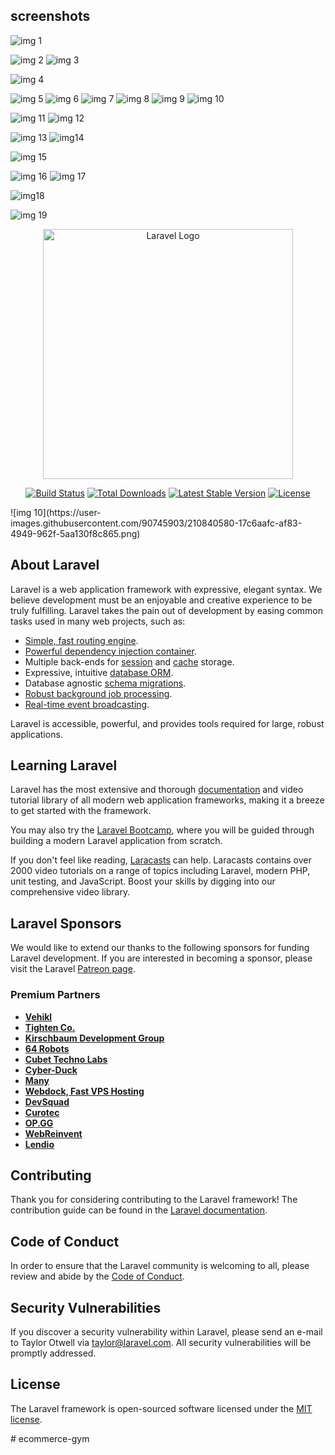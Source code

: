 ## screenshots
![img 1](https://user-images.githubusercontent.com/90745903/210840387-2dafe94c-1e5a-43d7-932b-53eafd72dcbd.png)

![img 2](https://user-images.githubusercontent.com/90745903/210840403-1f248a5e-72fb-4ebf-b95a-09e290f4f958.png)
![img 3](https://user-images.githubusercontent.com/90745903/210840417-7e109a43-c407-4de0-bffa-0f5c423b177b.png)

![img 4](https://user-images.githubusercontent.com/90745903/210840527-bd04eb52-26c4-4d6c-928c-30ddbe5536e0.png)


![img 5](https://user-images.githubusercontent.com/90745903/210840493-6090f18b-aa8e-4b57-97f9-140df4c8f60e.png)
![img 6](https://user-images.githubusercontent.com/90745903/210840511-10773659-b1e5-40ae-9297-68fffb25601b.png)
![img 7](https://user-images.githubusercontent.com/90745903/210840554-ed0ac541-bfe1-4b6a-a8d9-1e6fef8175fa.png)
![img 8](https://user-images.githubusercontent.com/90745903/210840565-ebffaf7f-47ee-4380-b0f5-605dd96deb32.png)
![img 9](https://user-images.githubusercontent.com/90745903/210840572-b5bad7ed-8251-40dc-95a3-bfd3cdacdb3a.png)
![img 10](https://user-images.githubusercontent.com/90745903/210840632-36d9c766-fe37-4035-b0d8-f4e48c5a0eaf.png)

![img 11](https://user-images.githubusercontent.com/90745903/210840656-72f50621-8cd6-4f66-a868-a0d92fc45fc4.png)
![img 12](https://user-images.githubusercontent.com/90745903/210840667-9df00c1e-e690-40df-854e-545594413fc7.png)

![img 13](https://user-images.githubusercontent.com/90745903/210840679-cf1d9e99-e5de-4717-ba73-b40d37accb83.png)
![img14](https://user-images.githubusercontent.com/90745903/210840691-818b4aee-67b0-4c2b-bd82-6a5aee36eb38.png)

![img 15](https://user-images.githubusercontent.com/90745903/210840748-c2718609-4782-43cb-8d61-d05b92780008.png)

![img 16](https://user-images.githubusercontent.com/90745903/210840815-2012ef23-d998-4380-a4ef-9d19a9d97b4f.png)
![img 17](https://user-images.githubusercontent.com/90745903/210840822-cfe25bf8-ac8b-4f1e-996d-52e628163350.png)

![img18](https://user-images.githubusercontent.com/90745903/210840827-6b57eeaa-fac9-411e-b110-3be801d7aba4.png)

![img 19](https://user-images.githubusercontent.com/90745903/210840836-74dd0eb5-46e5-4be0-8cca-7f7c7a95dea4.png)



<p align="center"><a href="https://laravel.com" target="_blank"><img src="https://raw.githubusercontent.com/laravel/art/master/logo-lockup/5%20SVG/2%20CMYK/1%20Full%20Color/laravel-logolockup-cmyk-red.svg" width="400" alt="Laravel Logo"></a></p>

<p align="center">
<a href="https://travis-ci.org/laravel/framework"><img src="https://travis-ci.org/laravel/framework.svg" alt="Build Status"></a>
<a href="https://packagist.org/packages/laravel/framework"><img src="https://img.shields.io/packagist/dt/laravel/framework" alt="Total Downloads"></a>
<a href="https://packagist.org/packages/laravel/framework"><img src="https://img.shields.io/packagist/v/laravel/framework" alt="Latest Stable Version"></a>
<a href="https://packagist.org/packages/laravel/framework"><img src="https://img.shields.io/packagist/l/laravel/framework" alt="License"></a>
</p>![img 10](https://user-images.githubusercontent.com/90745903/210840580-17c6aafc-af83-4949-962f-5aa130f8c865.png)


## About Laravel

Laravel is a web application framework with expressive, elegant syntax. We believe development must be an enjoyable and creative experience to be truly fulfilling. Laravel takes the pain out of development by easing common tasks used in many web projects, such as:

- [Simple, fast routing engine](https://laravel.com/docs/routing).
- [Powerful dependency injection container](https://laravel.com/docs/container).
- Multiple back-ends for [session](https://laravel.com/docs/session) and [cache](https://laravel.com/docs/cache) storage.
- Expressive, intuitive [database ORM](https://laravel.com/docs/eloquent).
- Database agnostic [schema migrations](https://laravel.com/docs/migrations).
- [Robust background job processing](https://laravel.com/docs/queues).
- [Real-time event broadcasting](https://laravel.com/docs/broadcasting).

Laravel is accessible, powerful, and provides tools required for large, robust applications.

## Learning Laravel

Laravel has the most extensive and thorough [documentation](https://laravel.com/docs) and video tutorial library of all modern web application frameworks, making it a breeze to get started with the framework.

You may also try the [Laravel Bootcamp](https://bootcamp.laravel.com), where you will be guided through building a modern Laravel application from scratch.

If you don't feel like reading, [Laracasts](https://laracasts.com) can help. Laracasts contains over 2000 video tutorials on a range of topics including Laravel, modern PHP, unit testing, and JavaScript. Boost your skills by digging into our comprehensive video library.

## Laravel Sponsors

We would like to extend our thanks to the following sponsors for funding Laravel development. If you are interested in becoming a sponsor, please visit the Laravel [Patreon page](https://patreon.com/taylorotwell).

### Premium Partners

- **[Vehikl](https://vehikl.com/)**
- **[Tighten Co.](https://tighten.co)**
- **[Kirschbaum Development Group](https://kirschbaumdevelopment.com)**
- **[64 Robots](https://64robots.com)**
- **[Cubet Techno Labs](https://cubettech.com)**
- **[Cyber-Duck](https://cyber-duck.co.uk)**
- **[Many](https://www.many.co.uk)**
- **[Webdock, Fast VPS Hosting](https://www.webdock.io/en)**
- **[DevSquad](https://devsquad.com)**
- **[Curotec](https://www.curotec.com/services/technologies/laravel/)**
- **[OP.GG](https://op.gg)**
- **[WebReinvent](https://webreinvent.com/?utm_source=laravel&utm_medium=github&utm_campaign=patreon-sponsors)**
- **[Lendio](https://lendio.com)**

## Contributing

Thank you for considering contributing to the Laravel framework! The contribution guide can be found in the [Laravel documentation](https://laravel.com/docs/contributions).

## Code of Conduct

In order to ensure that the Laravel community is welcoming to all, please review and abide by the [Code of Conduct](https://laravel.com/docs/contributions#code-of-conduct).

## Security Vulnerabilities

If you discover a security vulnerability within Laravel, please send an e-mail to Taylor Otwell via [taylor@laravel.com](mailto:taylor@laravel.com). All security vulnerabilities will be promptly addressed.

## License

The Laravel framework is open-sourced software licensed under the [MIT license](https://opensource.org/licenses/MIT).

#   e c o m m e r c e - g y m  
 